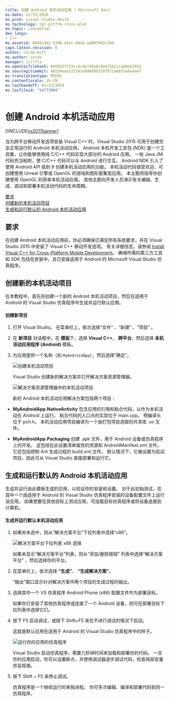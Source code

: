 ```yaml
---
title: 创建 Android 本机活动应用 | Microsoft Docs
ms.date: 11/15/2016
ms.prod: visual-studio-dev14
ms.technology: tgt-pltfrm-cross-plat
ms.topic: conceptual
dev_langs:
- C++
ms.assetid: 884014b1-5208-45ec-b0da-ad0070d2c24d
caps.latest.revision: 6
author: corob-msft
ms.author: corob
manager: jillfra
ms.openlocfilehash: 045955ff33cc4c4e745e0c844f1b2cca80e62955
ms.sourcegitcommit: 8b538eea125241e9d6d8b7297b72a66faa9a4a47
ms.translationtype: MTE95
ms.contentlocale: zh-CN
ms.lasthandoff: 01/23/2019
ms.locfileid: "54773866"
---
```

# <a name="create-an-android-native-activity-app"></a>创建 Android 本机活动应用
[!INCLUDE[vs2017banner](../includes/vs2017banner.md)]

  
当为跨平台移动开发选项安装 Visual C++ 时，Visual Studio 2015 可用于创建完全正常运行的 Android 本机活动应用。 Android 本机开发工具包 (NDK) 是一个工具集，让你能够使用纯 C/C++ 代码实现大部分的 Android 应用。 一些 Java JNI 代码充当粘附，使 C/C++ 代码可以与 Android 进行交互。 Android NDK 引入了使用 Android API 级别 9 创建本机活动应用的功能。 本机活动代码很受欢迎，可创建使用 Unreal 引擎或 OpenGL 的游戏和图形密集型应用。 本主题将指导你创建使用 OpenGL 的简单本机活动应用。 其他主题向开发人员演示有关编辑、生成、调试和部署本机活动代码的生命周期。  
  
 [要求](#req)   
 [创建新的本机活动项目](#Create)   
 [生成和运行默认的 Android 本机活动应用](#BuildHello)  
  
##  <a name="req"></a> 要求  
 在创建 Android 本机活动应用前，你必须确保已满足所有系统要求，并在 Visual Studio 2015 中安装了 Visual C++ 移动开发选项。 有关详细信息，请参阅 [Install Visual C++ for Cross-Platform Mobile Development](../cross-platform/install-visual-cpp-for-cross-platform-mobile-development.md)。 确保所需的第三方工具和 SDK 包括在安装中，且已安装适用于 Android 的 Microsoft Visual Studio 仿真程序。  
  
##  <a name="Create"></a> 创建新的本机活动项目  
 在本教程中，首先将创建一个新的 Android 本机活动项目，然后在适用于 Android 的 Visual Studio 仿真程序中生成并运行默认应用。  
  
#### <a name="to-create-a-new-project"></a>创建新项目  
  
1. 打开 Visual Studio。 在菜单栏上，依次选择“文件” 、“新建” 、“项目” 。  
  
2. 在 **新项目** 对话框中，在 **模板**下，选择 **Visual C++**、 **跨平台**，然后选择 **本机活动应用程序 (Android)** 模板。  
  
3. 为应用提供一个名称（如 `MyAndroidApp`），然后选择“确定”。  
  
    ![创建本机活动项目](../cross-platform/media/cppmdd-newproject.PNG "CppMDD_NewProject")  
  
    Visual Studio 创建新的解决方案并打开解决方案资源管理器。  
  
    ![解决方案资源管理器中的本机活动项目](../cross-platform/media/cppmdd-rc-na-solutionexp.PNG "CPPMDD_RC_NA_SolutionExp")  
  
   新的 Android 本机活动应用解决方案包括两个项目：  
  
-   **MyAndroidApp.NativeActivity** 包含应用的引用和粘合代码，以作为本机活动在 Android 上运行。 粘合代码的入口点的实现位于 main.cpp。 预编译头位于 pch.h。 本机活动应用项目编译为一个由打包项目选取的共享库 .so 文件。  
  
-   **MyAndroidApp.Packaging** 创建 .apk 文件，用于 Android 设备或仿真程序上的开发。 这包括在此设置清单属性的资源和 AndroidManifest.xml 文件。 它还包括控制 Ant 生成过程的 build.xml 文件。 默认情况下，它被设置为启动项目，因此可从 Visual Studio 直接部署和运行它。  
  
##  <a name="BuildHello"></a> 生成和运行默认的 Android 本机活动应用  
 生成并运行由此模板生成的应用，以验证你的安装和设置。 对于此初始测试，在其中一个由适用于 Android 的 Visual Studio 仿真程序安装的设备配置文件上运行该应用。 如果想要在其他目标上测试应用，可加载目标仿真程序或将设备连接到计算机。  
  
#### <a name="to-build-and-run-the-default-native-activity-app"></a>生成并运行默认本机活动应用  
  
1.  如果尚未选中，则从“解决方案平台”下拉列表中选择“x86”。  
  
     ![解决方案平台下拉列表 x86 选择](../cross-platform/media/cppmdd-rc-na-solution-x86.png "CPPMDD_RC_NA_Solution_x86")  
  
     如果未显示“解决方案平台”列表，则从“添加/删除按钮”  列表中选择“解决方案平台”  ，然后选择你的平台。    
  
2.  在菜单栏上，依次选择 **“生成”**、 **“生成解决方案”**。  
  
     “输出”窗口显示针对解决方案中两个项目的生成过程的输出。  
  
3.  选择其中一个 VS 仿真程序 Android Phone (x86) 配置文件作为部署目标。  
  
     如果你已安装了其他仿真程序或连接了一个 Android 设备，则可在部署目标下拉列表中选择它们。  
  
4.  按下 F5 启动调试，或按下 Shift+F5 来在不进行调试的情况下启动。  
  
     这就是默认应用在适用于 Android 的 Visual Studio 仿真程序中的样子。  
  
     ![运行你的应用的仿真程序](../cross-platform/media/cppmdd-emulator-running-app.PNG "CppMDD_Emulator_Running_App")  
  
     Visual Studio 启动仿真程序，需要几秒钟时间来加载和部署你的代码。 一旦你的应用启动，你可以设置断点，并使用调试器逐步调试代码，检查局部变量并监视值。  
  
5.  按下 Shift + F5 来停止调试。  
  
     仿真程序是一个继续运行的单独进程。 你可多次编辑、编译和部署代码到同一仿真程序。
